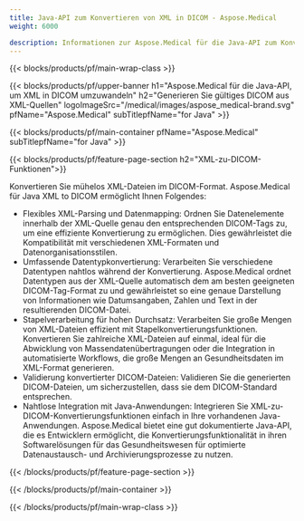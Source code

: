 ```yaml
---
title: Java-API zum Konvertieren von XML in DICOM - Aspose.Medical
weight: 6000

description: Informationen zur Aspose.Medical für die Java-API zum Konvertieren von XML in DICOM
---
```


{{< blocks/products/pf/main-wrap-class >}}

{{< blocks/products/pf/upper-banner h1="Aspose.Medical für die Java-API, um XML in DICOM umzuwandeln" h2="Generieren Sie gültiges DICOM aus XML-Quellen" logoImageSrc="/medical/images/aspose_medical-brand.svg" pfName="Aspose.Medical" subTitlepfName="for Java" >}}

{{< blocks/products/pf/main-container pfName="Aspose.Medical" subTitlepfName="for Java" >}}

{{< blocks/products/pf/feature-page-section h2="XML-zu-DICOM-Funktionen">}}

<p>Konvertieren Sie mühelos XML-Dateien im DICOM-Format. Aspose.Medical für Java XML to DICOM ermöglicht Ihnen Folgendes:</p>

<ul>
<li>Flexibles XML-Parsing und Datenmapping: Ordnen Sie Datenelemente innerhalb der XML-Quelle genau den entsprechenden DICOM-Tags zu, um eine effiziente Konvertierung zu ermöglichen. Dies gewährleistet die Kompatibilität mit verschiedenen XML-Formaten und Datenorganisationsstilen.</li>
<li>Umfassende Datentypkonvertierung: Verarbeiten Sie verschiedene Datentypen nahtlos während der Konvertierung. Aspose.Medical ordnet Datentypen aus der XML-Quelle automatisch dem am besten geeigneten DICOM-Tag-Format zu und gewährleistet so eine genaue Darstellung von Informationen wie Datumsangaben, Zahlen und Text in der resultierenden DICOM-Datei.</li>
<li>Stapelverarbeitung für hohen Durchsatz: Verarbeiten Sie große Mengen von XML-Dateien effizient mit Stapelkonvertierungsfunktionen. Konvertieren Sie zahlreiche XML-Dateien auf einmal, ideal für die Abwicklung von Massendatenübertragungen oder die Integration in automatisierte Workflows, die große Mengen an Gesundheitsdaten im XML-Format generieren.</li>
<li>Validierung konvertierter DICOM-Dateien: Validieren Sie die generierten DICOM-Dateien, um sicherzustellen, dass sie dem DICOM-Standard entsprechen.</li>
<li>Nahtlose Integration mit Java-Anwendungen: Integrieren Sie XML-zu-DICOM-Konvertierungsfunktionen einfach in Ihre vorhandenen Java-Anwendungen. Aspose.Medical bietet eine gut dokumentierte Java-API, die es Entwicklern ermöglicht, die Konvertierungsfunktionalität in ihren Softwarelösungen für das Gesundheitswesen für optimierte Datenaustausch- und Archivierungsprozesse zu nutzen.</li>
</ul>

{{< /blocks/products/pf/feature-page-section >}}

{{< /blocks/products/pf/main-container >}}

{{< /blocks/products/pf/main-wrap-class >}}